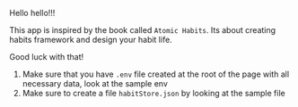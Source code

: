 
Hello hello!!!

This app is inspired by the book called `Atomic Habits`.
Its about creating habits framework and design your habit life.

Good luck with that!

1. Make sure that you have `.env` file created at the root of the page with all necessary data, look at the sample env
2. Make sure to create a file `habitStore.json` by looking at the sample file
